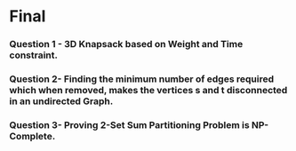 # Final
### Question 1 - 3D Knapsack based on Weight and Time constraint.

### Question 2- Finding the minimum number of edges required which when removed, makes the vertices s and t disconnected in an undirected Graph.

### Question 3- Proving 2-Set Sum Partitioning Problem is NP-Complete.